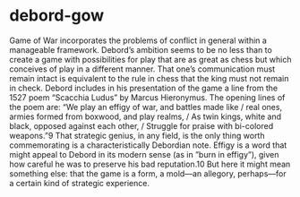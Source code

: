 # debord-gow
Game of War incorporates the problems of conflict in general within a manageable framework. Debord’s ambition seems to be no less than to create a game with possibilities for play that are as great as chess but which conceives of play in a different manner. That one’s communication must remain intact is equivalent to the rule in chess that the king must not remain in check. Debord includes in his presentation of the game a line from the 1527 poem “Scacchia Ludus” by Marcus Hieronymus. The opening lines of the poem are: “We play an effigy of war, and battles made like / real ones, armies formed from boxwood, and play realms, / As twin kings, white and black, opposed against each other, / Struggle for praise with bi-colored weapons.”9 That strategic genius, in any field, is the only thing worth commemorating is a characteristically Debordian note. Effigy is a word that might appeal to Debord in its modern sense (as in ”burn in effigy”), given how careful he was to preserve his bad reputation.10 But here it might mean something else: that the game is a form, a mold—an allegory, perhaps—for a certain kind of strategic experience.
